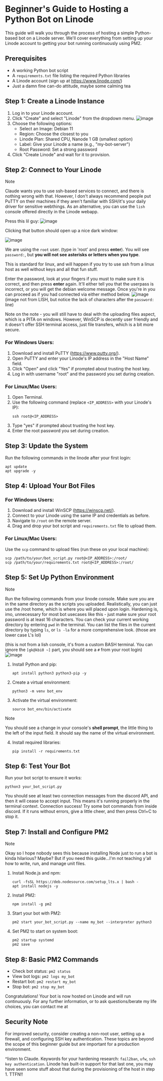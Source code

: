 # Beginner's Guide to Hosting a Python Bot on Linode

This guide will walk you through the process of hosting a simple Python-based bot on a Linode server. We'll cover everything from setting up your Linode account to getting your bot running continuously using PM2.

## Prerequisites
- A working Python bot script
- A `requirements.txt` file listing the required Python libraries
- A Linode account (sign up at https://www.linode.com/)
- Just a damn fine can-do attitude, maybe some calming tea

## Step 1: Create a Linode Instance

1. Log in to your Linode account.
2. Click "Create" and select "Linode" from the dropdown menu.
![image](https://github.com/user-attachments/assets/77fbd70f-df3c-4234-9de3-6cfd130d5850)
3. Choose the following options:
   - Select an Image: Debian 11
   - Region: Choose the closest to you
   - Linode Plan: Shared CPU, Nanode 1 GB (smallest option)
   - Label: Give your Linode a name (e.g., "my-bot-server")
   - Root Password: Set a strong password
4. Click "Create Linode" and wait for it to provision.

## Step 2: Connect to Your Linode

> [!NOTE]
> Claude wants you to use ssh-based services to connect, and there is nothing wrong with that.
However, I don't always recommend people put PuTTY on their machines if they aren't
familiar with SSH/it's your daily driver for sensitive webthings. As an alternative, you can
use the `lish` console offered directly in the Linode webapp.

Press this lil guy:
![image](https://github.com/user-attachments/assets/90d45246-5d75-415a-827b-d885adeceaed)

Clicking that button should open up a nice dark window:

![image](https://github.com/user-attachments/assets/a05858b2-b926-4294-9928-c1870dbcc85c)

We are using the `root` user. (type in 'root' and press **enter**).
You will see `password:`, but **you will not see asterisks or letters when you type**.

This is standard for linux, and will happen if you try to use ssh from a linux host as well 
without keys and all that fun stuff.

Enter the password, look at your fingers if you must to make sure it is correct, and then 
press **enter** again.
It'll either tell you that the userpass is incorrect, or you will get the debian welcome message.
Once you're in you can proceed as if you had connected via either method below.
![image](https://github.com/user-attachments/assets/a78874d2-3612-4f44-b91b-a318a04d61af)
(image not from LISH, but notice the lack of characters after the `password:` line)

Note on the note - you will still have to deal with the uploading files aspect, which is a PITA on windows.
However, WinSCP is decently user friendly and it doesn't offer SSH terminal access, just file
transfers, which is a bit more secure.

### For Windows Users:
1. Download and install PuTTY (https://www.putty.org/).
2. Open PuTTY and enter your Linode's IP address in the "Host Name" field.
3. Click "Open" and click "Yes" if prompted about trusting the host key.
4. Log in with username "root" and the password you set during creation.

### For Linux/Mac Users:
1. Open Terminal.
2. Use the following command (replace `<IP_ADDRESS>` with your Linode's IP):
   ```
   ssh root@<IP_ADDRESS>
   ```
3. Type "yes" if prompted about trusting the host key.
4. Enter the root password you set during creation.

## Step 3: Update the System

Run the following commands in the linode after your first login:
```
apt update
apt upgrade -y
```

## Step 4: Upload Your Bot Files

### For Windows Users:
1. Download and install WinSCP (https://winscp.net/).
2. Connect to your Linode using the same IP and credentials as before.
3. Navigate to `/root` on the remote server.
4. Drag and drop your bot script and `requirements.txt` file to upload them.

### For Linux/Mac Users:
Use the `scp` command to upload files (run these on your local machine):
```
scp /path/to/your/bot_script.py root@<IP_ADDRESS>:/root/
scp /path/to/your/requirements.txt root@<IP_ADDRESS>:/root/
```

## Step 5: Set Up Python Environment
> [!NOTE]
> Run the following commands from your linode console.
Make sure you are in the same directory as the scripts you uploaded.
Realistically, you can just use the /root home, which is where you will placed upon login.
Hardening is, imo, unnecessary for most bot usecases like this - just make sure your root
password is at least 16 characters.
You can check your current working directory by entering `pwd` in the terminal.
You can list the files in the current directory by typing `ls`, or `ls -la` for 
a more comprehensive look. (those are lower case L's lol)

(this is not from a lish console, it's from a custom BASH terminal. You
can ignore the `[gk@kbi0 ~]` part, you should see a `#` from your root
login)
![image](https://github.com/user-attachments/assets/2dc85a06-8f73-4765-8578-b86808deae3d)

1. Install Python and pip:
   ```
   apt install python3 python3-pip -y
   ```

2. Create a virtual environment:
   ```
   python3 -m venv bot_env
   ```

3. Activate the virtual environment:
   ```
   source bot_env/bin/activate
   ```
> [!NOTE]
> You should see a change in your console's **shell prompt**, the little thing to the
left of the input field. It should say the name of the virtual environment.

4. Install required libraries:
   ```
   pip install -r requirements.txt
   ```

## Step 6: Test Your Bot

Run your bot script to ensure it works:
```
python3 your_bot_script.py
```
You should see at least two connection messages from the discord API, and then it will
cease to accept input. This means it's running properly in the terminal context.
Connection success! Try some bot commands from inside discord.
If it runs without errors, give a little cheer, and then press Ctrl+C to stop it.

## Step 7: Install and Configure PM2
> [!NOTE]
> Okay so I hope nobody sees this because installing Node just to run a bot is kinda hilarious? Maybe?
> But if you need this guide...I'm not teaching y'all how to write, run, and manage unit files.
1. Install Node.js and npm:
   ```
   curl -fsSL https://deb.nodesource.com/setup_lts.x | bash -
   apt install nodejs -y
   ```

2. Install PM2:
   ```
   npm install -g pm2
   ```

3. Start your bot with PM2:
   ```
   pm2 start your_bot_script.py --name my_bot --interpreter python3
   ```

4. Set PM2 to start on system boot:
   ```
   pm2 startup systemd
   pm2 save
   ```

## Step 8: Basic PM2 Commands

- Check bot status: `pm2 status`
- View bot logs: `pm2 logs my_bot`
- Restart bot: `pm2 restart my_bot`
- Stop bot: `pm2 stop my_bot`

Congratulations! Your bot is now hosted on Linode and will run continuously.
For any further information, or to ask questions/berate my life choices, you can contact me at <REDACTED>
## Security Note
For improved security, consider creating a non-root user, setting up a firewall, and configuring SSH key authentication. These topics are beyond the scope of this beginner guide but are important for a production environment.

^listen to Claude. Keywords for your hardening research: `fail2ban`, `ufw`, `ssh key authentication`. Linode has built-in support for that last one, you may have seen some stuff about that during the provisioning of the host in step 1.
TTFN!!
